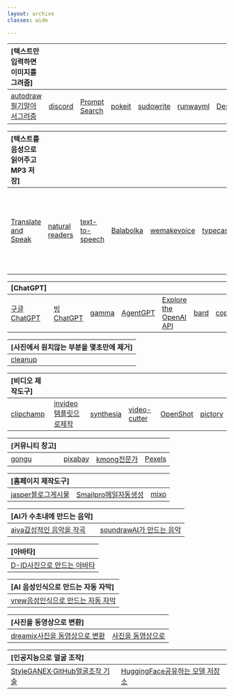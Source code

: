 ```yaml
---
layout: archive
classes: wide

---
```


|[텍스트만 입력하면 이미지를 그려줌]|     |      |      |      |      |      |      |      |      |
| :--- | :--- | :--- | :--- | :--- | :--- | :--- | :--- | :--- | :--- |
| [autodraw필기알아서그려줌](https://www.autodraw.com/) | [discord](https://discord.com/channels/662267976984297473/@home) | [Prompt Search](https://www.ptsearch.info/home/) | [pokeit](https://pokeit.ai/) | [sudowrite](https://www.sudowrite.com/app#) | [runwayml](https://app.runwayml.com/video-tools/teams/jangwookchoi1/ai-tools) | [Designer](https://designer.microsoft.com/) | [DALL·E](https://labs.openai.com/) | [prompthero검색](https://prompthero.com/stable-diffusion-prompts) | [파파고](https://download.beer/app/papago/) |



|[텍스트를 음성으로 읽어주고 MP3 저장]|     |      |      |      |      |      |      |      |      |
| :--- | :--- | :--- | :--- | :--- | :--- | :--- | :--- | :--- | :--- |
| [Translate and Speak](https://imtranslator.net/translate-and-speak/) | [natural readers](https://www.naturalreaders.com/online/) | [text-to-speech](https://text-to-speech.imtranslator.net/speech.asp) | [Balabolka](http://www.cross-plus-a.com/kr/balabolka.htm) | [wemakevoice](https://www.wemakevoice.com/freetts) | [typecast](https://app.typecast.ai/ko/login?nextPath=%2Fko%2Fdashboard) | [네이버클로바더빙](https://clovadubbing.naver.com/) | [Panopreter](https://download.pcsystemfix.com/drivers/?brand=Windows&logo=windows&gclid=EAIaIQobChMImITU8aTU_gIVMJfRBB0YlQNUEAEYASAAEgIPTvD_BwE) | [GOOGLE TTS](https://www.appurse.com/com.google.android.tts.html?gclid=CjwKCAjwxr2iBhBJEiwAdXECw88R6Y5KVs5rxp4Bl7IG4rHuK3nsdOhNbvhnexeLP5p11cMp9MVEbBoCOLAQAvD_BwE) | [MICROSOFT TTS](http://singingdalong.blogspot.com/2021/07/Microsoft-TTS-apk.html) |



|[ChatGPT]|     |      |      |      |      |      |      |      |
| :--- | :--- | :--- | :--- | :--- | :--- | :--- | :--- | :--- |
| [구글ChatGPT](https://chat.openai.com/chat) |  [빙ChatGPT](https://www.bing.com/?setlang=en&cc=kr&cc=KR)  | [gamma](https://gamma.app/docs/Untitled-srwoouffzxbxqrg?mode=doc#card-lnyedjdanu30cv6)  | [AgentGPT](https://agentgpt.reworkd.ai/ko) | [Explore the OpenAI API](https://platform.openai.com/overview) | [bard](https://bard.google.com/?hl=en) | [copyai](https://app.copy.ai/projects/25077331?tool=chat&tab=results) | [ChatGPTexel](https://drive.google.com/file/d/1EBqu1F7zMbLC121afBWaI2tEIZw07Lcg/view?usp=share_link) | [gpt4all](https://gpt4all.io/index.html) |



|[사진에서 원치않는 부분을 몇초만에 제거]|
| :--- |
| [cleanup](https://cleanup.pictures/) |



|[비디오 제작도구]|     |      |      |      |      |
| :--- | :--- | :--- | :--- | :--- | :--- |
| [clipchamp](https://app.clipchamp.com/) | [invideo템플릿으로제작](https://invideo.io/workflow/marketing-templates) | [synthesia](https://www.synthesia.io/) | [video-cutter](https://video-cutter-js.com/kr/) | [OpenShot](https://www.openshot.org/) | [pictory](https://app.pictory.ai/textinput) |



|[커뮤니티 창고]|     |      |      |
| :--- | :--- | :--- | :--- |
| [gongu](https://gongu.copyright.or.kr/gongu/main/main.do) | [pixabay](https://pixabay.com/ko/sound-effects/search/rain%20falling/?manual_search=1) | [kmong전문가](https://kmong.com/) | [Pexels](https://www.pexels.com/ko-kr/videos/) |



|[홈페이지 제작도구]|     |      |
| :--- | :--- | :--- |
| [jasper블로그게시물](https://www.jasper.ai/) | [Smailpro메일자동생성](https://smailpro.com/) | [mixo](https://app.mixo.io/sites/UZzgZVo8YK7SDaTwTFwt) |



|[AI가 수초내에 만드는 음악]|     |
| :--- | :--- |
| [aiva감성적인 음악을 작곡](https://www.aiva.ai/) | [soundrawAI가 만드는 음악](https://soundraw.io/create_music) |



|[아바타]|
| :--- |
| [D-ID사진으로 만드는 아바타](https://studio.d-id.com/?video=tlk_fa1ueJObWfSiYe4RT57u2) |



|[AI 음성인식으로 만드는 자동 자막]|
| :--- |
| [vrew음성인식으로 만드는 자동 자막](https://vrew.voyagerx.com/ko/) |



|[사진을 동영상으로 변환]|     |
| :--- | :--- |
| [dreamix사진을 동영상으로 변환](https://dreamix-video-editing.github.io/) | [사진을 동영상으로](https://www.youtube.com/watch?v=t9jTB3n5o_w) |



|[인공지능으로 얼굴 조작]|     |
| :--- | :--- |
| [StyleGANEX·GitHub얼굴조작 기술](https://github.com/williamyang1991/StyleGANEX/actions) | [HuggingFace공유하는 모델 저장소](https://huggingface.co/spaces/PKUWilliamYang/StyleGANEX) |




